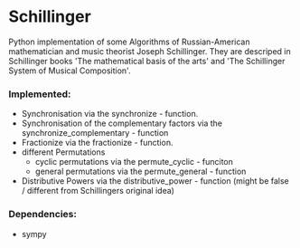 # Schillinger

Python implementation of some Algorithms of Russian-American mathematician
and music theorist Joseph Schillinger. They are descriped in Schillinger books
'The mathematical basis of the arts' and 'The Schillinger System of Musical Composition'.

### Implemented:
  * Synchronisation via the synchronize - function.
  * Synchronisation of the complementary factors via the synchronize_complementary - function
  * Fractionize via the fractionize - function.
  * different Permutations
    * cyclic permutations via the permute_cyclic - funciton
    * general permutations via the permute_general - function
  * Distributive Powers via the distributive_power - function (might be false / different
    from Schillingers original idea)


### Dependencies:
  * sympy
